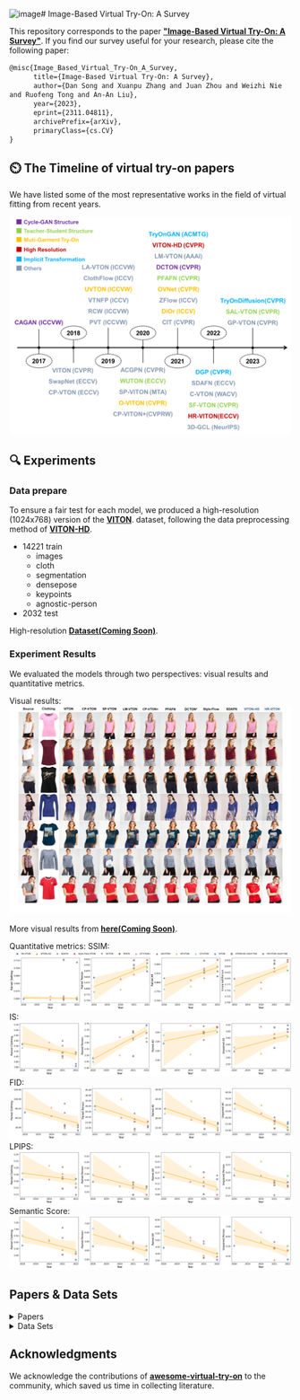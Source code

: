 ![image](https://github.com/little-misfit/Survey-Of-Virtual-Try-On/assets/77872187/e78052d2-3827-4fee-b7d0-9a8085194caf)# Image-Based Virtual Try-On: A Survey

This repository corresponds to the paper [**"Image-Based Virtual Try-On: A Survey"**](http://arxiv.org/abs/2311.04811).
If you find our survey useful for your research, please cite the following paper:

```
@misc{Image_Based_Virtual_Try-On_A_Survey,
      title={Image-Based Virtual Try-On: A Survey}, 
      author={Dan Song and Xuanpu Zhang and Juan Zhou and Weizhi Nie and Ruofeng Tong and An-An Liu},
      year={2023},
      eprint={2311.04811},
      archivePrefix={arXiv},
      primaryClass={cs.CV}
}
```


## ⏲️ The Timeline of virtual try-on papers

We have listed some of the most representative works in the field of virtual fitting from recent years.

![Time-line](readme/Time_line.png)


## 🔍 Experiments

### Data prepare

To ensure a fair test for each model, we produced a high-resolution (1024x768) version of the [**VITON**](https://github.com/xthan/VITON). dataset, following the data preprocessing method of [**VITON-HD**](https://github.com/shadow2496/VITON-HD).

- 14221 train
  - images
  - cloth
  - segmentation
  - densepose
  - keypoints
  - agnostic-person
- 2032 test

High-resolution [**Dataset(Coming Soon)**](https://github.com/little-misfit/Survey-Of-Virtual-Try-On).

### Experiment Results

We evaluated the models through two perspectives: visual results and quantitative metrics.

Visual results:
![visual results](readme/keshihua.jpg)

More visual results from [**here(Coming Soon)**](https://github.com/little-misfit/Survey-Of-Virtual-Try-On).

Quantitative metrics:
SSIM:
![SSIM](readme/plot_SSIM.png)
IS:
![IS](readme/plot_IS.png)
FID:
![FID](readme/plot_FID.png)
LPIPS:
![LPIPS](readme/plot_LPIPS.png)
Semantic Score:
![Semantic Score](readme/plot_Clip.png)




## Papers & Data Sets

<details><summary>Papers</summary>
<table class="tg">
<thead>
  <tr>
    <th class="tg-baqh" align="center" rowspan="2">model</th>
    <th class="tg-0lax" align="center" rowspan="2">Release Time</th>
    <th class="tg-0lax" align="center" rowspan="2">Paper</th>
    <th class="tg-0lax" align="center" rowspan="2">Code</th>
  </tr>
  <tr>
  </tr>
</thead>
<tbody>
  <tr>
    <td class="tg-baqh" align="center">CAGAN</td>
    <td class="tg-0lax" align="center">2017</td>
    <td class="tg-0lax" align="center"><a href="https://arxiv.org/abs/1709.04695">Paper</a></td>
    <td class="tg-0lax" align="center">-</td>
  </tr>


</tbody>
</table>
</details>

<details><summary>Data Sets</summary>
<table class="tg">
<thead>
  <tr>
    <th class="tg-baqh" align="center" rowspan="2">Data set</th>
    <th class="tg-0lax" align="center" rowspan="2">Release Time</th>
    <th class="tg-0lax" align="center" rowspan="2">Resolution</th>
	<th class="tg-0lax" align="center" rowspan="2">Quantity Train/Test</th>
    <th class="tg-0lax" align="center" rowspan="2">Link</th>
  </tr>
  <tr>
  </tr>
</thead>

<tbody>
  <tr>
    <td class="tg-baqh" align="center">VITON</td>
    <td class="tg-0lax" align="center">2018</td>
    <td class="tg-0lax" align="center">256*192</td>
	<td class="tg-0lax" align="center">14221/2032</td>
    <td class="tg-0lax" align="center"><a href="https://github.com/xthan/VITON">Link</a></td>
  </tr>

  

</tbody>
</table>
</details>


## Acknowledgments

We acknowledge the contributions of [**awesome-virtual-try-on**](https://github.com/minar09/awesome-virtual-try-on) to the community, which saved us time in collecting literature.

